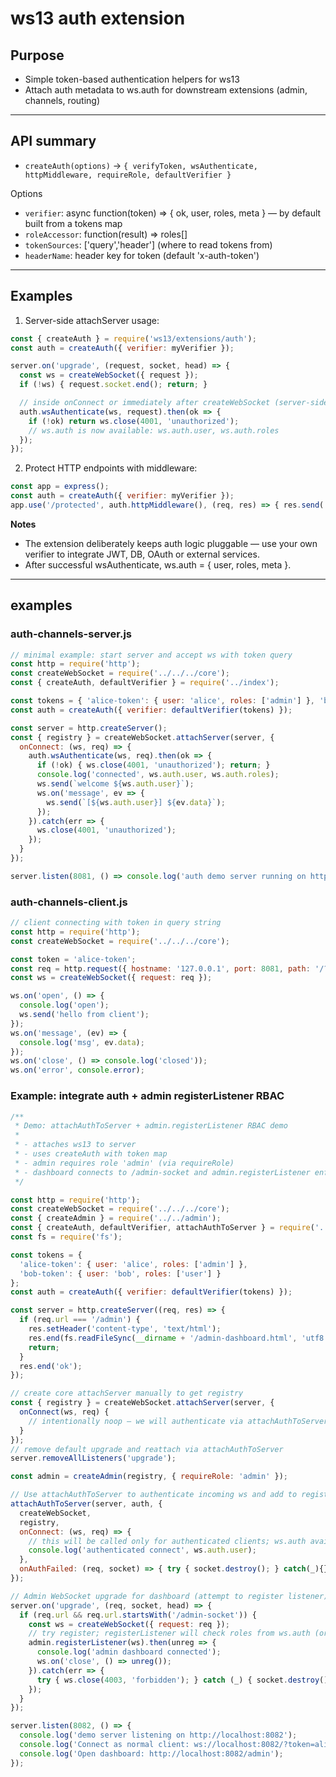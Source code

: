 # ws13 auth extension

## Purpose
- Simple token-based authentication helpers for ws13
- Attach auth metadata to ws.auth for downstream extensions (admin, channels, routing)

---

## API summary

- `createAuth(options)` -> `{ verifyToken, wsAuthenticate, httpMiddleware, requireRole, defaultVerifier }`

Options
- `verifier`: async function(token) => { ok, user, roles, meta } — by default built from a tokens map
- `roleAccessor`: function(result) => roles[]
- `tokenSources`: ['query','header'] (where to read tokens from)
- `headerName`: header key for token (default 'x-auth-token')

---

## Examples

1) Server-side attachServer usage:

```js
const { createAuth } = require('ws13/extensions/auth');
const auth = createAuth({ verifier: myVerifier });

server.on('upgrade', (request, socket, head) => {
  const ws = createWebSocket({ request });
  if (!ws) { request.socket.end(); return; }

  // inside onConnect or immediately after createWebSocket (server-side)
  auth.wsAuthenticate(ws, request).then(ok => {
    if (!ok) return ws.close(4001, 'unauthorized');
    // ws.auth is now available: ws.auth.user, ws.auth.roles
  });
});
```

2) Protect HTTP endpoints with middleware:

```js
const app = express();
const auth = createAuth({ verifier: myVerifier });
app.use('/protected', auth.httpMiddleware(), (req, res) => { res.send('ok'); });
```

**Notes**

 - The extension deliberately keeps auth logic pluggable — use your own verifier to integrate JWT, DB, OAuth or external services.
 - After successful wsAuthenticate, ws.auth = { user, roles, meta }.


 
---

## examples

### auth-channels-server.js

```js
// minimal example: start server and accept ws with token query
const http = require('http');
const createWebSocket = require('../../../core');
const { createAuth, defaultVerifier } = require('../index');

const tokens = { 'alice-token': { user: 'alice', roles: ['admin'] }, 'bob-token': { user: 'bob', roles: ['user'] } };
const auth = createAuth({ verifier: defaultVerifier(tokens) });

const server = http.createServer();
const { registry } = createWebSocket.attachServer(server, {
  onConnect: (ws, req) => {
    auth.wsAuthenticate(ws, req).then(ok => {
      if (!ok) { ws.close(4001, 'unauthorized'); return; }
      console.log('connected', ws.auth.user, ws.auth.roles);
      ws.send(`welcome ${ws.auth.user}`);
      ws.on('message', ev => {
        ws.send(`[${ws.auth.user}] ${ev.data}`);
      });
    }).catch(err => {
      ws.close(4001, 'unauthorized');
    });
  }
});

server.listen(8081, () => console.log('auth demo server running on http://localhost:8081/?token=alice-token'));
```

### auth-channels-client.js

```js 
// client connecting with token in query string
const http = require('http');
const createWebSocket = require('../../../core');

const token = 'alice-token';
const req = http.request({ hostname: '127.0.0.1', port: 8081, path: '/?token=' + encodeURIComponent(token) });
const ws = createWebSocket({ request: req });

ws.on('open', () => {
  console.log('open');
  ws.send('hello from client');
});
ws.on('message', (ev) => {
  console.log('msg', ev.data);
});
ws.on('close', () => console.log('closed'));
ws.on('error', console.error);
```

### Example: integrate auth + admin registerListener RBAC

```js
/**
 * Demo: attachAuthToServer + admin.registerListener RBAC demo
 *
 * - attaches ws13 to server
 * - uses createAuth with token map
 * - admin requires role 'admin' (via requireRole)
 * - dashboard connects to /admin-socket and admin.registerListener enforces RBAC
 */

const http = require('http');
const createWebSocket = require('../../../core');
const { createAdmin } = require('../../admin');
const { createAuth, defaultVerifier, attachAuthToServer } = require('../index');
const fs = require('fs');

const tokens = {
  'alice-token': { user: 'alice', roles: ['admin'] },
  'bob-token': { user: 'bob', roles: ['user'] }
};
const auth = createAuth({ verifier: defaultVerifier(tokens) });

const server = http.createServer((req, res) => {
  if (req.url === '/admin') {
    res.setHeader('content-type', 'text/html');
    res.end(fs.readFileSync(__dirname + '/admin-dashboard.html', 'utf8'));
    return;
  }
  res.end('ok');
});

// create core attachServer manually to get registry
const { registry } = createWebSocket.attachServer(server, {
  onConnect(ws, req) {
    // intentionally noop — we will authenticate via attachAuthToServer wrapper instead
  }
});
// remove default upgrade and reattach via attachAuthToServer
server.removeAllListeners('upgrade');

const admin = createAdmin(registry, { requireRole: 'admin' });

// Use attachAuthToServer to authenticate incoming ws and add to registry
attachAuthToServer(server, auth, {
  createWebSocket,
  registry,
  onConnect: (ws, req) => {
    // this will be called only for authenticated clients; ws.auth available
    console.log('authenticated connect', ws.auth.user);
  },
  onAuthFailed: (req, socket) => { try { socket.destroy(); } catch(_){} }
});

// Admin WebSocket upgrade for dashboard (attempt to register listener)
server.on('upgrade', (req, socket, head) => {
  if (req.url && req.url.startsWith('/admin-socket')) {
    const ws = createWebSocket({ request: req });
    // try register; registerListener will check roles from ws.auth (or via authorize hook)
    admin.registerListener(ws).then(unreg => {
      console.log('admin dashboard connected');
      ws.on('close', () => unreg());
    }).catch(err => {
      try { ws.close(4003, 'forbidden'); } catch (_) { socket.destroy(); }
    });
  }
});

server.listen(8082, () => {
  console.log('demo server listening on http://localhost:8082');
  console.log('Connect as normal client: ws://localhost:8082/?token=alice-token (admin) or ?token=bob-token (user)');
  console.log('Open dashboard: http://localhost:8082/admin');
});
```
